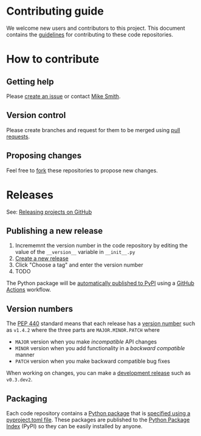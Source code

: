 # Contributing guide

We welcome new users and contributors to this project. This document contains the [guidelines](https://docs.github.com/en/communities/setting-up-your-project-for-healthy-contributions/setting-guidelines-for-repository-contributors) for contributing to these code repositories.

# How to contribute

## Getting help

Please [create an issue](https://docs.github.com/en/issues/tracking-your-work-with-issues/creating-an-issue) or contact [Mike Smith](https://www.sheffield.ac.uk/dcs/people/academic/michael-smith).

## Version control

Please create branches and request for them to be merged using [pull requests](https://docs.github.com/en/pull-requests/collaborating-with-pull-requests/proposing-changes-to-your-work-with-pull-requests/about-pull-requests).

## Proposing changes

Feel free to [fork](https://docs.github.com/en/pull-requests/collaborating-with-pull-requests/working-with-forks/fork-a-repo) these repositories to propose new changes.

# Releases

See: [Releasing projects on GitHub](https://docs.github.com/en/repositories/releasing-projects-on-github)

## Publishing a new release

1. Incrememnt the version number in the code repository by editing the value of the `__version__` variable in `__init__.py`
2. [Create a new release](https://docs.github.com/en/repositories/releasing-projects-on-github/managing-releases-in-a-repository)
3. Click "Choose a tag" and enter the version number
4. TODO

The Python package will be [automatically published to PyPI](https://packaging.python.org/en/latest/guides/publishing-package-distribution-releases-using-github-actions-ci-cd-workflows/) using a [GitHub Actions](https://docs.github.com/en/actions) workflow.

## Version numbers

The [PEP 440](https://peps.python.org/pep-0440/) standard means that each release has a [version number](https://semver.org/) such as `v1.4.2` where the three parts are `MAJOR.MINOR.PATCH` where

- `MAJOR` version when you make _incompatible_ API changes
- `MINOR` version when you add functionality in a _backward compatible_ manner
- `PATCH` version when you make backward compatible bug fixes

When working on changes, you can make a [development release](https://peps.python.org/pep-0440/#developmental-releases) such as `v0.3.dev2`.

## Packaging

Each code repository contains a [Python package](https://packaging.python.org/en/latest/overview/) that is [specified using a pyproject.toml file](https://packaging.python.org/en/latest/guides/). These packages are published to the [Python Package Index](https://pypi.org/) (PyPI) so they can be easily installed by anyone.
